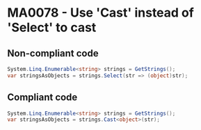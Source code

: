 # MA0078 - Use 'Cast' instead of 'Select' to cast

## Non-compliant code

```csharp
System.Linq.Enumerable<string> strings = GetStrings();
var stringsAsObjects = strings.Select(str => (object)str);
```

## Compliant code

```csharp
System.Linq.Enumerable<string> strings = GetStrings();
var stringsAsObjects = strings.Cast<object>(str);
```

